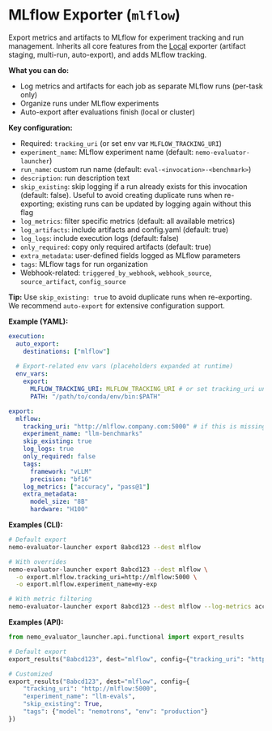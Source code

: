 # MLflow Exporter (`mlflow`)

Export metrics and artifacts to MLflow for experiment tracking and run management. Inherits all core features from the [Local](local.md) exporter (artifact staging, multi-run, auto-export), and adds MLflow tracking.

**What you can do:**
- Log metrics and artifacts for each job as separate MLflow runs (per-task only)
- Organize runs under MLflow experiments 
- Auto-export after evaluations finish (local or cluster)

**Key configuration:**
- Required: `tracking_uri` (or set env var `MLFLOW_TRACKING_URI`)
- `experiment_name`: MLflow experiment name (default: `nemo-evaluator-launcher`)
- `run_name`: custom run name (default: `eval-<invocation>-<benchmark>`)
- `description`: run description text
- `skip_existing`: skip logging if a run already exists for this invocation (default: false). Useful to avoid creating duplicate runs when re-exporting; existing runs can be updated by logging again without this flag
- `log_metrics`: filter specific metrics (default: all available metrics)
- `log_artifacts`: include artifacts and config.yaml (default: true)
- `log_logs`: include execution logs (default: false)
- `only_required`: copy only required artifacts (default: true)
- `extra_metadata`: user-defined fields logged as MLflow parameters
- `tags`: MLflow tags for run organization
- Webhook-related: `triggered_by_webhook`, `webhook_source`, `source_artifact`, `config_source`

**Tip:** Use `skip_existing: true` to avoid duplicate runs when re-exporting. We recommend `auto-export` for extensive configuration support.

**Example (YAML):**
```yaml
execution:
  auto_export:
    destinations: ["mlflow"]
  
  # Export-related env vars (placeholders expanded at runtime)
  env_vars:
    export:
      MLFLOW_TRACKING_URI: MLFLOW_TRACKING_URI # or set tracking_uri under export.mflow
      PATH: "/path/to/conda/env/bin:$PATH"

export:
  mlflow:
    tracking_uri: "http://mlflow.company.com:5000" # if this is missing fallback to MLFLOW_TRACKING_URI
    experiment_name: "llm-benchmarks"
    skip_existing: true
    log_logs: true
    only_required: false
    tags:
      framework: "vLLM"
      precision: "bf16"
    log_metrics: ["accuracy", "pass@1"]
    extra_metadata:
      model_size: "8B"
      hardware: "H100"
```

**Examples (CLI):**
```bash
# Default export
nemo-evaluator-launcher export 8abcd123 --dest mlflow

# With overrides
nemo-evaluator-launcher export 8abcd123 --dest mlflow \
  -o export.mlflow.tracking_uri=http://mlflow:5000 \
  -o export.mlflow.experiment_name=my-exp

# With metric filtering
nemo-evaluator-launcher export 8abcd123 --dest mlflow --log-metrics accuracy pass@1
```

**Examples (API):**
```python
from nemo_evaluator_launcher.api.functional import export_results

# Default export
export_results("8abcd123", dest="mlflow", config={"tracking_uri": "http://mlflow:5000"})

# Customized
export_results("8abcd123", dest="mlflow", config={
    "tracking_uri": "http://mlflow:5000",
    "experiment_name": "llm-evals",
    "skip_existing": True,
    "tags": {"model": "nemotrons", "env": "production"}
})
```